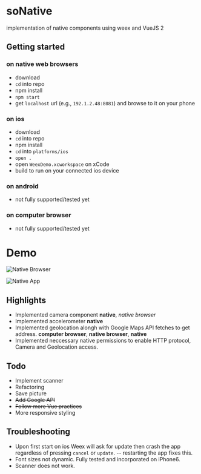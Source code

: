 
# soNative
implementation of native components using weex and VueJS 2

## Getting started

### on native web browsers 
- download
- `cd` into repo
- npm install
- `npm start`
- get `localhost` url (e.g., `192.1.2.48:8081`) and browse to it on your phone

### on ios
- download
- `cd` into repo
- npm install
- `cd` into `platforms/ios`
- `open .`
- open `WeexDemo.xcworkspace` on xCode
- build to run on your connected ios device

### on android
- not fully supported/tested yet

### on computer browser
- not fully supported/tested yet

# Demo
![Native Browser](https://media.giphy.com/media/3o6ggbvpEwU9JvR5Be/giphy.gif "Native Browser Demo")

![Native App](https://media.giphy.com/media/xT0CyLQSvwiHXZ8ELe/giphy.gif "Native App Demo")

## Highlights
- Implemented camera component **native**, *native browser*
- Implemented accelerometer **native**
- Implemented geolocation alongh with Google Maps API fetches to get address. **computer browser**, **native browser**, **native**
- Implemented neccessary native permissions to enable HTTP protocol, Camera and Geolocation access.

## Todo
- Implement scanner
- Refactoring
- Save picture
- ~~Add Google API~~
- ~~Follow more Vue practices~~ 
- More responsive styling

## Troubleshooting
- Upon first start on ios Weex will ask for update then crash the app regardless of pressing `cancel` or `update`.
-- restarting the app fixes this.
- Font sizes not dynamic. Fully tested and incorporated on iPhone6.
- Scanner does not work.
